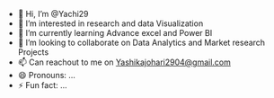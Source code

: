 - 👋 Hi, I’m @Yachi29
- 👀 I’m interested in research and data Visualization
- 🌱 I’m currently learning Advance excel and Power BI 
- 💞️ I’m looking to collaborate on Data Analytics and Market research Projects 
- 📫 Can reachout to me on Yashikajohari2904@gmail.com
- 😄 Pronouns: ...
- ⚡ Fun fact: ...

<!---
Yachi29/Yachi29 is a ✨ special ✨ repository because its `README.md` (this file) appears on your GitHub profile.
You can click the Preview link to take a look at your changes.
--->
